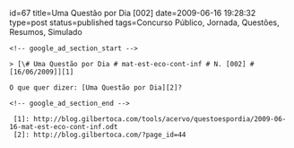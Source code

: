 id=67
title=Uma Questão por Dia [002] 
date=2009-06-16 19:28:32
type=post
status=published
tags=Concurso Público, Jornada, Questões, Resumos, Simulado
~~~~~~
<!-- google_ad_section_start -->

> [\# Uma Questão por Dia # mat-est-eco-cont-inf # N. [002] # [16/06/2009]][1]

O que quer dizer: [Uma Questão por Dia][2]?

<!-- google_ad_section_end -->

 [1]: http://blog.gilbertoca.com/tools/acervo/questoespordia/2009-06-16-mat-est-eco-cont-inf.odt
 [2]: http://blog.gilbertoca.com/?page_id=44